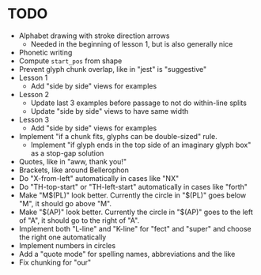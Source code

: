 # TODO

- Alphabet drawing with stroke direction arrows
  - Needed in the beginning of lesson 1, but is also generally nice
- Phonetic writing
- Compute `start_pos` from shape
- Prevent glyph chunk overlap, like in "jest" is "suggestive"
- Lesson 1
  - Add "side by side" views for examples
- Lesson 2
  - Update last 3 examples before passage to not do within-line splits
  - Update "side by side" views to have same width
- Lesson 3
  - Add "side by side" views for examples
- Implement "if a chunk fits, glyphs can be double-sized" rule.
  - Implement "if glyph ends in the top side of an imaginary glyph box" as a
    stop-gap solution
- Quotes, like in "aww, thank you!"
- Brackets, like around Bellerophon
- Do "X-from-left" automatically in cases like "NX"
- Do "TH-top-start" or "TH-left-start" automatically in cases like "forth"
- Make "M\$(PL)" look better. Currently the circle in "\$(PL)" goes below "M",
  it should go above "M".
- Make "\$(AP)" look better. Currently the circle in "\$(AP)" goes to the left
  of "A", it should go to the right of "A".
- Implement both "L-line" and "K-line" for "fect" and "super" and choose the
  right one automatically
- Implement numbers in circles
- Add a "quote mode" for spelling names, abbreviations and the like
- Fix chunking for "our"
